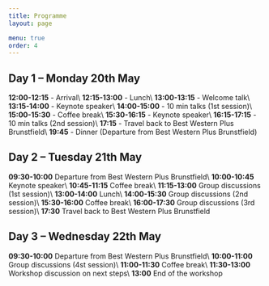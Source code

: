 ```yaml
---
title: Programme
layout: page

menu: true
order: 4
---
```


## Day 1 – Monday 20th May

**12:00-12:15** - Arrival\\
**12:15-13:00** - Lunch\\
**13:00-13:15** - Welcome talk\\
**13:15-14:00** - Keynote speaker\\
**14:00-15:00** - 10 min talks (1st session)\\
**15:00-15:30** - Coffee break\\
**15:30-16:15** - Keynote speaker\\
**16:15-17:15** - 10 min talks (2nd session)\\
**17:15** - Travel back to Best Western Plus Brunstfield\\
**19:45** - Dinner (Departure from Best Western Plus Brunstfield)

## Day 2 – Tuesday 21th May

**09:30-10:00** Departure from Best Western Plus Brunstfield\\
**10:00-10:45** Keynote speaker\\
**10:45-11:15** Coffee break\\
**11:15-13:00** Group discussions (1st session)\\
**13:00-14:00** Lunch\\
**14:00-15:30** Group discussions (2nd session)\\
**15:30-16:00** Coffee break\\
**16:00-17:30** Group discussions (3rd session)\\
**17:30**       Travel back to Best Western Plus Brunstfield

## Day 3 – Wednesday 22th May

**09:30-10:00** Departure from Best Western Plus Brunstfield\\
**10:00-11:00** Group discussions (4st session)\\
**11:00-11:30** Coffee break\\
**11:30-13:00** Workshop discussion on next steps\\
**13:00**       End of the workshop

